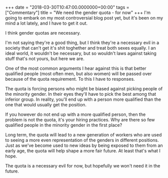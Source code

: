 +++
date = "2018-03-30T10:47:00.0000000+00:00"
tags = ["Commentary"]
title = "We need the gender quota - for now"
+++
I'm going to embark on my most controversial blog post yet, but it's been on my
mind a lot lately, and I have to get it out.

I think gender quotas are necessary.

I'm not saying they're a good thing, but I think they're a necessary evil in a
society that can't get it's shit toghether and treat both sexes equally. I an
ideal world, it wouldn't be necessary, but so wouldn't laws against taking stuff
that's not yours, but here we are.

One of the most common arguments I hear against this is that better qualified
people (most often men, but also women) will be passed over because of the quota
requirement. To this I have to responses.

The quota is forcing persons who might be biased against picking people of the
minority gender. In their eyes they'll have to pick the best among that inferior
group. In reality, you'll end up with a person more qualified than the one that
would usually get the position.

If you however do not end up with a more qualified person, then the problem is
not the quota, it's your hiring practices. Why are there so few qualified people
in the minority gender in the first place?

Long term, the quota will lead to a new generation of workers who are used to
seeing a more even representation of the genders in different positions. Just as
we've become used to new ideas by being exposed to them from an early age, the
quota will help shape a more fair future. At least that's what I hope.

The quota is a necessary evil for now, but hopefully we won't need it in the
future.

